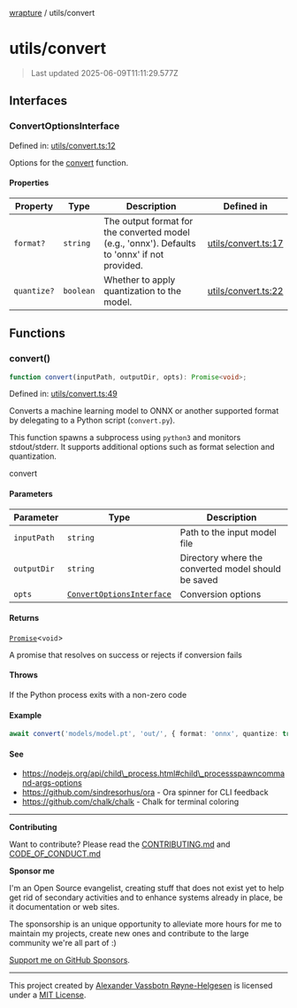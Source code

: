 [wrapture](../README.md) / utils/convert

# utils/convert

> Last updated 2025-06-09T11:11:29.577Z

## Interfaces

### ConvertOptionsInterface

Defined in:
[utils/convert.ts:12](https://github.com/phun-ky/wrapture/blob/main/src/utils/convert.ts#L12)

Options for the [convert](#convert) function.

#### Properties

| Property                          | Type      | Description                                                                                   | Defined in                                                                                    |
| --------------------------------- | --------- | --------------------------------------------------------------------------------------------- | --------------------------------------------------------------------------------------------- |
| <a id="format"></a> `format?`     | `string`  | The output format for the converted model (e.g., 'onnx'). Defaults to 'onnx' if not provided. | [utils/convert.ts:17](https://github.com/phun-ky/wrapture/blob/main/src/utils/convert.ts#L17) |
| <a id="quantize"></a> `quantize?` | `boolean` | Whether to apply quantization to the model.                                                   | [utils/convert.ts:22](https://github.com/phun-ky/wrapture/blob/main/src/utils/convert.ts#L22) |

## Functions

### convert()

```ts
function convert(inputPath, outputDir, opts): Promise<void>;
```

Defined in:
[utils/convert.ts:49](https://github.com/phun-ky/wrapture/blob/main/src/utils/convert.ts#L49)

Converts a machine learning model to ONNX or another supported format by
delegating to a Python script (`convert.py`).

This function spawns a subprocess using `python3` and monitors stdout/stderr. It
supports additional options such as format selection and quantization.

convert

#### Parameters

| Parameter   | Type                                                  | Description                                         |
| ----------- | ----------------------------------------------------- | --------------------------------------------------- |
| `inputPath` | `string`                                              | Path to the input model file                        |
| `outputDir` | `string`                                              | Directory where the converted model should be saved |
| `opts`      | [`ConvertOptionsInterface`](#convertoptionsinterface) | Conversion options                                  |

#### Returns

[`Promise`](https://developer.mozilla.org/docs/Web/JavaScript/Reference/Global_Objects/Promise)<`void`>

A promise that resolves on success or rejects if conversion fails

#### Throws

If the Python process exits with a non-zero code

#### Example

```ts
await convert('models/model.pt', 'out/', { format: 'onnx', quantize: true });
```

#### See

- https://nodejs.org/api/child\_process.html#child\_processspawncommand-args-options
- https://github.com/sindresorhus/ora - Ora spinner for CLI feedback
- https://github.com/chalk/chalk - Chalk for terminal coloring

---

**Contributing**

Want to contribute? Please read the
[CONTRIBUTING.md](https://github.com/phun-ky/wrapture/blob/main/CONTRIBUTING.md)
and
[CODE_OF_CONDUCT.md](https://github.com/phun-ky/wrapture/blob/main/CODE_OF_CONDUCT.md)

**Sponsor me**

I'm an Open Source evangelist, creating stuff that does not exist yet to help
get rid of secondary activities and to enhance systems already in place, be it
documentation or web sites.

The sponsorship is an unique opportunity to alleviate more hours for me to
maintain my projects, create new ones and contribute to the large community
we're all part of :)

[Support me on GitHub Sponsors](https://github.com/sponsors/phun-ky).

---

This project created by [Alexander Vassbotn Røyne-Helgesen](http://phun-ky.net)
is licensed under a [MIT License](https://choosealicense.com/licenses/mit/).
